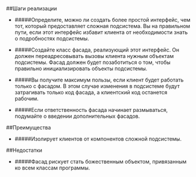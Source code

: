 ##Шаги реализации

- #####Определите, можно ли создать более простой интерфейс, чем тот, который предоставляет сложная подсистема. Вы на правильном пути, если этот интерфейс избавит клиента от необходимости знать о подробностях подсистемы.

- #####Создайте класс фасада, реализующий этот интерфейс. Он должен переадресовывать вызовы клиента нужным объектам подсистемы. Фасад должен будет позаботиться о том, чтобы правильно инициализировать объекты подсистемы.

- #####Вы получите максимум пользы, если клиент будет работать только с фасадом. В этом случае изменения в подсистеме будут затрагивать только код фасада, а клиентский код останется рабочим.

- #####Если ответственность фасада начинает размываться, подумайте о введении дополнительных фасадов.

##Преимущества

- #####Изолирует клиентов от компонентов сложной подсистемы.

##Недостатки

- #####Фасад рискует стать божественным объектом, привязанным ко всем классам программы.